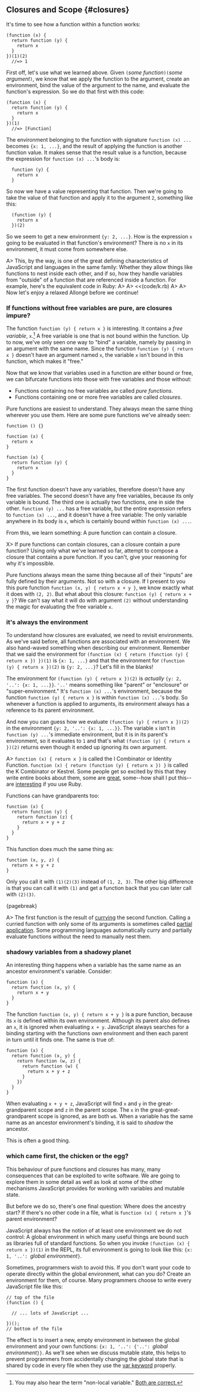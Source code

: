 ## Closures and Scope {#closures}

It's time to see how a function within a function works:

    (function (x) {
      return function (y) {
        return x
      }
    })(1)(2)
      //=> 1

First off, let's use what we learned above. Given `(`*some function*`)(`*some argument*`)`, we know that we apply the function to the argument, create an environment, bind the value of the argument to the name, and evaluate the function's expression. So we do that first with this code:

    (function (x) {
      return function (y) {
        return x
      }
    })(1)
      //=> [Function]
      
The environment belonging to the function with signature `function (x) ...` becomes `{x: 1, ...}`, and the result of applying the function is another function value. It makes sense that the result value is a function, because the expression for `function (x) ...`'s body is:

      function (y) {
        return x
      }

So now we have a value representing that function. Then we're going to take the value of that function and apply it to the argument `2`, something like this:

      (function (y) {
        return x
      })(2)

So we seem to get a new environment `{y: 2, ...}`. How is the expression `x` going to be evaluated in that function's environment? There is no `x` in its environment, it must come from somewhere else.

A> This, by the way, is one of the great defining characteristics of JavaScript and languages in the same family: Whether they allow things like functions to nest inside each other, and if so, how they handle variables from "outside" of a function that are referenced inside a function. For example, here's the equivalent code in Ruby:
A>
A> <<(code/k.rb)
A>
A> Now let's enjoy a relaxed Allongé before we continue!

### If functions without free variables are pure, are closures impure?

The function `function (y) { return x }` is interesting. It contains a *free variable*, `x`.[^nonlocal] A free variable is one that is not bound within the function. Up to now, we've only seen one way to "bind" a variable, namely by passing in an argument with the same name. Since the function `function (y) { return x }` doesn't have an argument named `x`, the variable `x` isn't bound in this function, which makes it "free."

[^nonlocal]: You may also hear the term "non-local variable." [Both are correct.](https://en.wikipedia.org/wiki/Free_variables_and_bound_variables) 

Now that we know that variables used in a function are either bound or free, we can bifurcate functions into those with free variables and those without:

  * Functions containing no free variables are called *pure functions*.
  * Functions containing one or more free variables are called *closures*.
  
Pure functions are easiest to understand. They always mean the same thing wherever you use them. Here are some pure functions we've already seen:

    function () {}
    
    function (x) {
      return x
    }
      
    function (x) {
      return function (y) {
        return x
      }
    }

The first function doesn't have any variables, therefore doesn't have any free variables. The second doesn't have any free variables, because its only variable is bound. The third one is actually two functions, one in side the other. `function (y) ...` has a free variable, but the entire expression refers to `function (x) ...`, and it doesn't have a free variable: The only variable anywhere in its body is `x`, which is certainly bound within `function (x) ...`.

From this, we learn something: A pure function can contain a closure.

X> If pure functions can contain closures, can a closure contain a pure function? Using only what we've learned so far, attempt to compose a closure that contains a pure function. If you can't, give your reasoning for why it's impossible.

Pure functions always mean the same thing because all of their "inputs" are fully defined by their arguments. Not so with a closure. If I present to you this pure function `function (x, y) { return x + y }`, we know exactly what it does with `(2, 2)`. But what about this closure: `function (y) { return x + y }`? We can't say what it will do with argument `(2)` without understanding the magic for evaluating the free variable `x`.

### it's always the environment

To understand how closures are evaluated, we need to revisit environments. As we've said before, all functions are associated with an environment. We also hand-waved something when describing our environment. Remember that we said the environment for `(function (x) { return (function (y) { return x }) })(1)` is `{x: 1, ...}` and that the environment for `(function (y) { return x })(2)` is `{y: 2, ...}`? Let's fill in the blanks!

The environment for `(function (y) { return x })(2)` is *actually* `{y: 2, '..': {x: 1, ...}}`. `'..'` means something like "parent" or "enclosure" or "super-environment." It's `function (x) ...`'s environment, because the function `function (y) { return x }` is within `function (x) ...`'s body. So whenever a function is applied to arguments, its environment always has a reference to its parent environment.

And now you can guess how we evaluate `(function (y) { return x })(2)` in the environment `{y: 2, '..': {x: 1, ...}}`. The variable `x` isn't in `function (y) ...`'s immediate environment, but it is in its parent's environment, so it evaluates to `1` and that's what `(function (y) { return x })(2)` returns even though it ended up ignoring its own argument.

A> `function (x) { return x }` is called the I Combinator or Identity Function. `function (x) { return (function (y) { return x }) }` is called the K Combinator or Kestrel. Some people get so excited by this that they write entire books about them, some are [great][mock], some--how shall I put this--are [interesting][interesting] if you use Ruby.

[mock]: http://www.amzn.com/0192801422?tag=raganwald001-20
[interesting]: https://leanpub.com/combinators "Kestrels, Quirky Birds, and Hopeless Egocentricity"

Functions can have grandparents too:

    function (x) {
      return function (y) {
        return function (z) {
          return x + y + z
        }
      }
    }

This function does much the same thing as:

    function (x, y, z) {
      return x + y + z
    }

Only you call it with `(1)(2)(3)` instead of `(1, 2, 3)`. The other big difference is that you can call it with `(1)` and get a function back that you can later call with `(2)(3)`.

{pagebreak}

A> The first function is the result of [currying] the second function. Calling a curried function with only some of its arguments is sometimes called [partial application]. Some programming languages automatically curry and partially evaluate functions without the need to manually nest them.

[currying]: https://en.wikipedia.org/wiki/Currying
[partial application]: https://en.wikipedia.org/wiki/Partial_application

### shadowy variables from a shadowy planet

An interesting thing happens when a variable has the same name as an ancestor environment's variable. Consider:

    function (x) {
      return function (x, y) {
        return x + y
      }
    }

The function `function (x, y) { return x + y }` is a pure function, because its `x` is defined within its own environment. Although its parent also defines an `x`, it is ignored when evaluating `x + y`. JavaScript always searches for a binding starting with the functions own environment and then each parent in turn until it finds one. The same is true of:

    function (x) {
      return function (x, y) {
        return function (w, z) {
          return function (w) {
            return x + y + z
          }
        })
      }
    }
          
When evaluating `x + y + z`, JavaScript will find `x` and `y` in the great-grandparent scope and `z` in the parent scope. The `x` in the great-great-grandparent scope is ignored, as are both `w`s. When a variable has the same name as an ancestor environment's binding, it is said to *shadow* the ancestor.

This is often a good thing.

### which came first, the chicken or the egg?

This behaviour of pure functions and closures has many, many consequences that can be exploited to write software. We are going to explore them in some detail as well as look at some of the other mechanisms JavaScript provides for working with variables and mutable state.

But before we do so, there's one final question: Where does the ancestry start? If there's no other code in a file, what is `function (x) { return x }`'s parent environment?

JavaScript always has the notion of at least one environment we do not control: A global environment in which many useful things are bound such as libraries full of standard functions. So when you invoke `(function (x) { return x })(1)` in the REPL, its full environment is going to look like this: `{x: 1, '..': `*global environment*`}`.

Sometimes, programmers wish to avoid this. If you don't want your code to operate directly within the global environment, what can you do? Create an environment for them, of course. Many programmers choose to write every JavaScript file like this:

    // top of the file
    (function () {
      
      // ... lots of JavaScript ...
      
    })();
    // bottom of the file

The effect is to insert a new, empty environment in between the global environment and your own functions: `{x: 1, '..': {'..': `*global environment*`}}`. As we'll see when we discuss mutable state, this helps to prevent programmers from accidentally changing the global state that is shared by code in every file when they use the [var keyword](#var) properly.